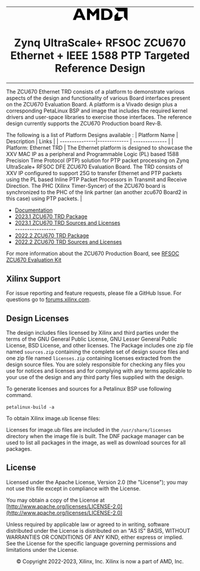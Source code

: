<table class="sphinxhide">
 <tr>
   <td align="center"><img src="https://raw.githubusercontent.com/Xilinx/Image-Collateral/main/xilinx-logo.png" width="30%"/><h1> Zynq UltraScale+ RFSOC ZCU670 Ethernet + IEEE 1588 PTP Targeted Reference Design </h1>
   </td>
 </tr>
</table>



The ZCU670 Ethernet TRD consists of a platform to demonstrate various aspects of the design and functionality of various Board interfaces present on the ZCU670 Evaluation Board. A platform is a Vivado design plus a corresponding PetaLinux BSP and image that includes the required kernel drivers and user-space libraries to exercise those interfaces. The reference design currently supports the ZCU670 Production board Rev-B. 

The following is a list of Platform Designs available :
| Platform Name  | Description | Links |
| ---------------|------------- | -------------- |
| Platform: Ethernet TRD    | The Ethernet platform is designed to showcase the XXV MAC IP as a peripheral and Programmable Logic (PL) based 1588 Precision Time Protocol (PTP) solution for PTP packet processing on Zynq UltraScale+ RFSOC DFE ZCU670 Evaluation Board. The TRD consists of XXV IP configured to support 25G to transfer Ethernet and PTP packets using the PL based Inline PTP Packet Processors in Transmit and Receive Direction. The PHC (Xilinx Timer-Syncer) of the ZCU670 board is synchronized to the PHC of the link partner (an another zcu670 Board2 in this case) using PTP packets. |<ul><li><a href="https://xilinx.github.io/ZCU670_Ethernet_TRD">Documentation</a></li><li><a href="https://www.xilinx.com/member/forms/download/design-license-xef.html?filename=zcu670-ethernet-trd-2023.1.zip">2023.1 ZCU670 TRD Package</a></li><li><a href="https://www.xilinx.com/member/forms/download/design-license-xef.html?filename=zcu670-ethernet-trd-2023.1-sources-licences.zip">2023.1 ZCU670 TRD Sources and Licenses</a></li><div>-----------------</div><li><a href="https://www.xilinx.com/member/forms/download/design-license-xef.html?filename=zcu670-ethernet-trd-2022.2.zip">2022.2 ZCU670 TRD Package</a></li><li><a href="https://www.xilinx.com/member/forms/download/design-license-xef.html?filename=zcu670-ethernet-trd-2022.2-sources-licenses.zip">2022.2 ZCU670 TRD Sources and Licenses </a></li></ul>

For more information about the ZCU670 Production Board, see [RFSOC ZCU670 Evaluation Kit](https://www.xilinx.com/products/boards-and-kits/zcu670.html)

## Xilinx Support

For issue reporting and feature requests, please file a GitHub Issue. For questions go to [forums.xilinx.com](http://forums.xilinx.com/).

## Design Licenses

The design includes files licensed by Xilinx and third parties under the terms
of the GNU General Public License, GNU Lesser General Public License,
BSD License, and other licenses. The Package includes one
zip file named ``sources.zip`` containing the complete set of design source
files and one zip file named ``licenses.zip`` containing licenses extracted from
the design source files. You are solely responsible for checking any files you
use for notices and licenses and for complying with any terms applicable to your
use of the design and any third party files supplied with the design.

To generate licenses and sources for a Petalinux BSP use following command. 

``petalinux-build -a``


To obtain  Xilinx image.ub  license files:

Licenses for image.ub files are included in the ``/usr/share/licenses`` directory when the image file is built.
The DNF package manager can be used to list all packages in the image, as well as download sources for all packages.

## License

Licensed under the Apache License, Version 2.0 (the "License"); you may not use this file except in compliance with the License.

You may obtain a copy of the License at
[http://www.apache.org/licenses/LICENSE-2.0](http://www.apache.org/licenses/LICENSE-2.0)

Unless required by applicable law or agreed to in writing, software distributed under the License is distributed on an "AS IS" BASIS, WITHOUT WARRANTIES OR CONDITIONS OF ANY KIND, either express or implied. See the License for the specific language governing permissions and limitations under the License.

<p align="center">&copy;  Copyright 2022-2023, Xilinx, Inc. Xilinx is now a part of AMD, Inc.</p>
